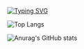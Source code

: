 [![Typing SVG](https://readme-typing-svg.herokuapp.com?font=Fira+Code&duration=3000&pause=1000&color=006AFE&vCenter=true&repeat=false&width=435&lines=Hello+there!+%F0%9F%87%B7%F0%9F%87%BA;I'm+Askar+%E2%99%A1;t.me%2Fa_s_k_a_rr)](https://git.io/typing-svg)

![Top Langs](https://github-readme-stats-sigma-five.vercel.app/api/top-langs/?username=askarkasimov&layout=compact&theme=transparent&custom_title=My%20Public%20Top)

![Anurag's GitHub stats](https://github-readme-stats-sigma-five.vercel.app/api?username=askarkasimov&show_icons=true&count_private=true&theme=transparent&custom_title=My%20GitHub%20Stats&hide=prs,issues,contribs)
